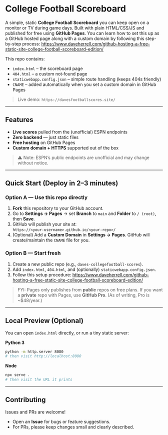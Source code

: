 # College Football Scoreboard

A simple, static **College Football Scoreboard** you can keep open on a monitor or TV during game days. Built with plain HTML/CSS/JS and published for free using **GitHub Pages**.
You can learn how to set this up as a GitHub hosted page along with a custom domain by following this step-by-step process: https://www.daveherrell.com/github-hosting-a-free-static-site-college-football-scoreboard-edition/

This repo contains:
- `index.html` – the scoreboard page  
- `404.html` – a custom not‑found page  
- `staticwebapp.config.json` – simple route handling (keeps 404s friendly)  
- `CNAME` – added automatically when you set a custom domain in GitHub Pages

> Live demo: `https://davesfootballscores.site/`

---

## Features

- **Live scores** pulled from the (unofficial) ESPN endpoints  
- **Zero backend** — just static files  
- **Free hosting** on GitHub Pages  
- **Custom domain + HTTPS** supported out of the box

> ⚠️ Note: ESPN’s public endpoints are unofficial and may change without notice.

---

## Quick Start (Deploy in 2–3 minutes)

### Option A — Use this repo directly
1. **Fork** this repository to your GitHub account.
2. Go to **Settings → Pages** → set **Branch** to `main` and **Folder** to `/ (root)`, then **Save**.
3. GitHub will publish your site at:  
   `https://<your-username>.github.io/<your-repo>/`
4. (Optional) Add a **Custom Domain** in **Settings → Pages**. GitHub will create/maintain the `CNAME` file for you.

### Option B — Start fresh
1. Create a new public repo (e.g., `daves-collegefootball-scores`).
2. Add `index.html`, `404.html`, and (optionally) `staticwebapp.config.json`.
3. Follow this setup procedure: https://www.daveherrell.com/github-hosting-a-free-static-site-college-football-scoreboard-edition/

> FYI: Pages only publishes from **public** repos on free plans. If you want a **private** repo with Pages, use **GitHub Pro**. (As of writing, Pro is ~$48/year.)

---

## Local Preview (Optional)

You can open `index.html` directly, or run a tiny static server:

**Python 3**
```bash
python -m http.server 8080
# then visit http://localhost:8080
```

**Node**
```bash
npx serve .
# then visit the URL it prints
```
---

## Contributing

Issues and PRs are welcome!  
- Open an **Issue** for bugs or feature suggestions.  
- For PRs, please keep changes small and clearly described.

